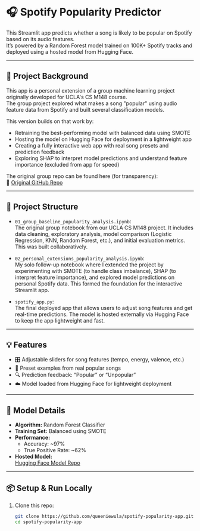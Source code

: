 # 🎧 Spotify Popularity Predictor

This Streamlit app predicts whether a song is likely to be popular on Spotify based on its audio features.  
It’s powered by a Random Forest model trained on 100K+ Spotify tracks and deployed using a hosted model from Hugging Face.

---

## 📌 Project Background

This app is a personal extension of a group machine learning project originally developed for UCLA's CS M148 course.  
The group project explored what makes a song "popular" using audio feature data from Spotify and built several classification models.

This version builds on that work by:
- Retraining the best-performing model with balanced data using SMOTE
- Hosting the model on Hugging Face for deployment in a lightweight app
- Creating a fully interactive web app with real song presets and prediction feedback
- Exploring SHAP to interpret model predictions and understand feature importance (excluded from app for speed)

The original group repo can be found here (for transparency):  
🔗 [Original GitHub Repo](https://github.com/nathandhummi/popularity-wrapped)

---

## 📂 Project Structure

- `01_group_baseline_popularity_analysis.ipynb`:  
  The original group notebook from our UCLA CS M148 project. It includes data cleaning, exploratory analysis, model comparison (Logistic Regression, KNN, Random Forest, etc.), and initial evaluation metrics. This was built collaboratively.

- `02_personal_extensions_popularity_analysis.ipynb`:  
  My solo follow-up notebook where I extended the project by experimenting with SMOTE (to handle class imbalance), SHAP (to interpret feature importance), and explored model predictions on personal Spotify data. This formed the foundation for the interactive Streamlit app.

- `spotify_app.py`:  
  The final deployed app that allows users to adjust song features and get real-time predictions. The model is hosted externally via Hugging Face to keep the app lightweight and fast.

---

## 💡 Features

- 🎛 Adjustable sliders for song features (tempo, energy, valence, etc.)
- 🎵 Preset examples from real popular songs
- 🔍 Prediction feedback: “Popular” or “Unpopular”
- ☁️ Model loaded from Hugging Face for lightweight deployment

---

## 🧠 Model Details

- **Algorithm:** Random Forest Classifier  
- **Training Set:** Balanced using SMOTE  
- **Performance:**  
  - Accuracy: ~97%  
  - True Positive Rate: ~62%  
- **Hosted Model:**  
  [Hugging Face Model Repo](https://huggingface.co/queeniewula/spotify-popularity-model)

---

## 📦 Setup & Run Locally

1. Clone this repo:
   ```bash
   git clone https://github.com/queeniewula/spotify-popularity-app.git
   cd spotify-popularity-app
